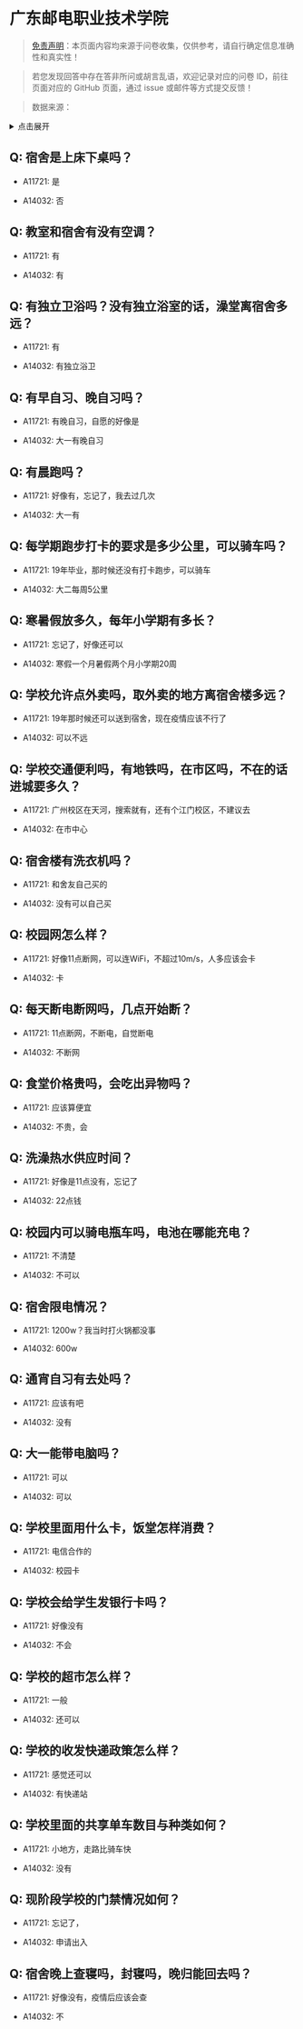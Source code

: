 # 广东邮电职业技术学院

> [免责声明](https://colleges.chat/#_3)：本页面内容均来源于问卷收集，仅供参考，请自行确定信息准确性和真实性！

> 若您发现回答中存在答非所问或胡言乱语，欢迎记录对应的问卷 ID，前往页面对应的 GitHub 页面，通过 issue 或邮件等方式提交反馈！

> 数据来源：

<details><summary>点击展开</summary>
<ul>
<li>A11721: 匿名 (2022 年 06 月)</li>
<li>A14032: 匿名 (2022 年 07 月)</li>
</ul>
</details>

## Q: 宿舍是上床下桌吗？

- A11721: 是

- A14032: 否

## Q: 教室和宿舍有没有空调？

- A11721: 有

- A14032: 有

## Q: 有独立卫浴吗？没有独立浴室的话，澡堂离宿舍多远？

- A11721: 有

- A14032: 有独立浴卫

## Q: 有早自习、晚自习吗？

- A11721: 有晚自习，自愿的好像是

- A14032: 大一有晚自习

## Q: 有晨跑吗？

- A11721: 好像有，忘记了，我去过几次

- A14032: 大一有

## Q: 每学期跑步打卡的要求是多少公里，可以骑车吗？

- A11721: 19年毕业，那时候还没有打卡跑步，可以骑车

- A14032: 大二每周5公里

## Q: 寒暑假放多久，每年小学期有多长？

- A11721: 忘记了，好像还可以

- A14032: 寒假一个月暑假两个月小学期20周

## Q: 学校允许点外卖吗，取外卖的地方离宿舍楼多远？

- A11721: 19年那时候还可以送到宿舍，现在疫情应该不行了

- A14032: 可以不远

## Q: 学校交通便利吗，有地铁吗，在市区吗，不在的话进城要多久？

- A11721: 广州校区在天河，搜索就有，还有个江门校区，不建议去

- A14032: 在市中心

## Q: 宿舍楼有洗衣机吗？

- A11721: 和舍友自己买的

- A14032: 没有可以自己买

## Q: 校园网怎么样？

- A11721: 好像11点断网，可以连WiFi，不超过10m/s，人多应该会卡

- A14032: 卡

## Q: 每天断电断网吗，几点开始断？

- A11721: 11点断网，不断电，自觉断电

- A14032: 不断网

## Q: 食堂价格贵吗，会吃出异物吗？

- A11721: 应该算便宜

- A14032: 不贵，会

## Q: 洗澡热水供应时间？

- A11721: 好像是11点没有，忘记了

- A14032: 22点钱

## Q: 校园内可以骑电瓶车吗，电池在哪能充电？

- A11721: 不清楚

- A14032: 不可以

## Q: 宿舍限电情况？

- A11721: 1200w？我当时打火锅都没事

- A14032: 600w

## Q: 通宵自习有去处吗？

- A11721: 应该有吧

- A14032: 没有

## Q: 大一能带电脑吗？

- A11721: 可以

- A14032: 可以

## Q: 学校里面用什么卡，饭堂怎样消费？

- A11721: 电信合作的

- A14032: 校园卡

## Q: 学校会给学生发银行卡吗？

- A11721: 好像没有

- A14032: 不会

## Q: 学校的超市怎么样？

- A11721: 一般

- A14032: 还可以

## Q: 学校的收发快递政策怎么样？

- A11721: 感觉还可以

- A14032: 有快递站

## Q: 学校里面的共享单车数目与种类如何？

- A11721: 小地方，走路比骑车快

- A14032: 没有

## Q: 现阶段学校的门禁情况如何？

- A11721: 忘记了，

- A14032: 申请出入

## Q: 宿舍晚上查寝吗，封寝吗，晚归能回去吗？

- A11721: 好像没有，疫情后应该会查

- A14032: 不

